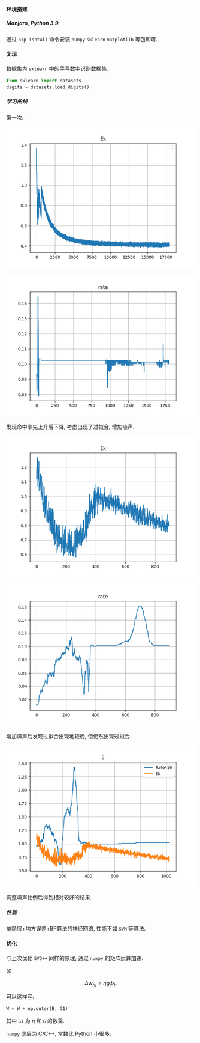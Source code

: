 #### 环境搭建

##### Manjaro, Python 3.9

通过 `pip isntall` 命令安装 `numpy` `sklearn` `matplotlib` 等包即可.

#### 复现

数据集为 `sklearn` 中的手写数字识别数据集.

```py
from sklearn import datasets
digits = datasets.load_digits()
```

##### 学习曲线

第一次:

![ek1](./ek1.png)

![rate1](./rate1.png)

发现命中率先上升后下降, 考虑出现了过拟合, 增加噪声.

![ek2](./ek2.png)

![rate2](./rate2.png)

增加噪声后发现过拟合出现地较晚, 但仍然出现过拟合.

![3](./3.png)

调整噪声比例后得到相对较好的结果.

##### 性能

单隐层+均方误差+BP算法的神经网络, 性能不如 `SVM` 等算法.

#### 优化

与上次优化 `SVD++` 同样的原理, 通过 `numpy` 的矩阵运算加速.

如

$$
\Delta w_{hj}=\eta g_jb_h
$$

可以这样写:

```py
W = W + np.outer(B, G1)
```

其中 `G1` 为 $\eta$ 和 `G` 的数乘.

`numpy` 底层为 C/C++, 常数比 Python 小很多.
